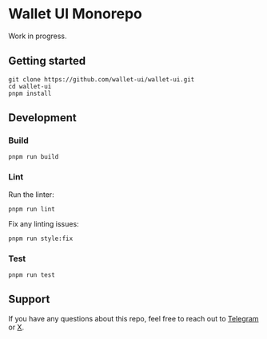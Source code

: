 # Wallet UI Monorepo

Work in progress.

## Getting started

```shell
git clone https://github.com/wallet-ui/wallet-ui.git
cd wallet-ui
pnpm install
```

## Development

### Build

```shell
pnpm run build
```

### Lint

Run the linter:

```shell
pnpm run lint
```

Fix any linting issues:

```shell
pnpm run style:fix
```

### Test

```shell
pnpm run test
```

## Support

If you have any questions about this repo, feel free to reach out to [Telegram](https://t.me/beemandev)
or [X](https://x.com/beeman_nl).
